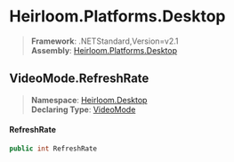 # Heirloom.Platforms.Desktop

> **Framework**: .NETStandard,Version=v2.1  
> **Assembly**: [Heirloom.Platforms.Desktop][0]  

## VideoMode.RefreshRate

> **Namespace**: [Heirloom.Desktop][0]  
> **Declaring Type**: [VideoMode][1]  

#### RefreshRate

```cs
public int RefreshRate
```

[0]: ../../../Heirloom.Platforms.Desktop.md
[1]: ../VideoMode.md
